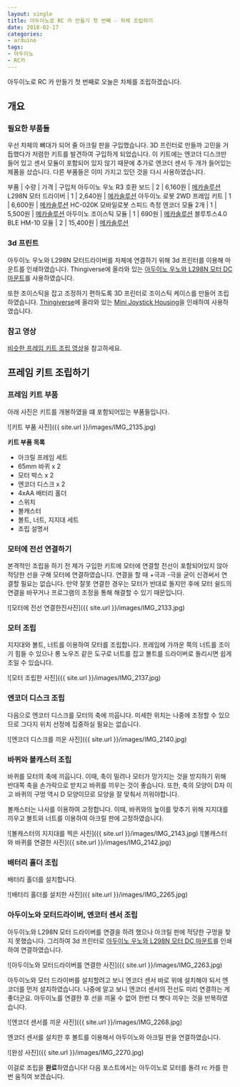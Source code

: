 ```yaml
---
layout: single
title: 아두이노로 RC 카 만들기 첫 번째 - 차체 조립하기
date: 2018-02-17
categories: 
- arduino
tags:
- 아두이노
- RC카
---
```


아두이노로 RC 카 만들기 첫 번째로 오늘은 차체를 조립하겠습니다.

## 개요 

### 필요한 부품들

우선 차체의 뼈대가 되어 줄 아크릴 판을 구입했습니다. 3D 프린터로 만들까 고민을 거듭했다가 저렴한 키트를 발견하여 구입하게 되었습니다. 이 키트에는 엔코더 디스크만 들어 있고 센서 모듈이 포함되어 있지 않기 때문에 추가로 엔코더 센서 두 개가 들어있는 제품을 샀습니다. 다른 부품들은 이미 가지고 있던 것을 다시 사용하였습니다.

부품 | 수량 | 가격 | 구입처
아두이노 우노 R3 호환 보드 | 2 | 6,160원 | [메카솔루션](http://mechasolution.com/shop/goods/goods_view.php?goodsno=71796)
L298N 모터 드라이버 | 1 | 2,640원 | [메카솔루션](http://mechasolution.com/shop/goods/goods_view.php?goodsno=1221)
아두이노 로봇 2WD 프레임 키트 | 1 | 6,600원 | [메카솔루션](http://mechasolution.com/shop/goods/goods_view.php?goodsno=329290)
HC-020K 모바일로봇 스피드 측정 엔코더 모듈 2개 | 1 | 5,500원 | [메카솔루션](http://mechasolution.com/shop/goods/goods_view.php?goodsno=10657)
아두이노 조이스틱 모듈 | 1 | 690원 | [메카솔루션](http://mechasolution.com/shop/goods/goods_view.php?goodsno=712)
블루투스4.0 BLE HM-10 모듈 | 2 | 15,400원 | [메카솔루션](http://mechasolution.com/shop/goods/goods_view.php?goodsno=330423)

### 3d 프린트

아두이노 우노와 L298N 모터드라이버를 차체에 연결하기 위해 3d 프린터를 이용해 마운트를 인쇄하였습니다. Thingiverse에 올라와 있는 [아두이노 우노와 L298N 모터 DC 마운트](https://www.thingiverse.com/thing:2182277)를 사용하였습니다.

또한 조이스틱을 잡고 조정하기 편하도록 3D 프린터로 조이스틱 케이스를 만들어 조립하였습니다. [Thingiverse](https://www.thingiverse.com/)에 올라와 있는 [Mini Joystick Housing](https://www.thingiverse.com/thing:700346)을 인쇄하여 사용하였습니다. 

### 참고 영상

[비슷한 프레임 키트 조립 영상](https://www.youtube.com/watch?v=p8PouSmxOQY "프레임 키트 조립 영상 (영어 주의)")을 참고하세요.

## 프레임 키트 조립하기

### 프레임 키트 부품

아래 사진은 키트를 개봉하였을 떄 포함되어있는 부품들입니다.

![키트 부품 사진]({{ site.url }}/images/IMG_2135.jpg)

**키트 부품 목록**
- 아크릴 프레임 세트
- 65mm 바퀴 x 2
- 모터 박스 x 2
- 엔코더 디스크 x 2
- 4xAA 배터리 홀더 
- 스위치
- 볼캐스터
- 볼트, 너트, 지지대 세트
- 조립 설명서

### 모터에 전선 연결하기

본격적인 조립을 하기 전 제가 구입한 키트에 모터에 연결할 전선이 포함되어있지 않아 적당한 선을 구해 모터에 연결하였습니다. 연결을 할 때 +극과 -극을 굳이 신경써서 연결할 필요는 없습니다. 만약 잘못 연결한 경우는 모터가 반대로 돌지만 후에 모터 쉴드의 연결을 바꾸거나 프로그램의 조정을 통해 해결할 수 있기 때문입니다.

![모터에 전선 연결한진사진]({{ site.url }}/images/IMG_2133.jpg)

### 모터 조립

지지대와 볼트, 너트를 이용하여 모터를 조립합니다. 프레임에 가까운 쪽의 너트를 조이기 힘들 수 있으나 롱 노우즈 같은 도구로 너트를 잡고 볼트를 드라이버로 돌리시면 쉽게 조일 수 있습니다.

![모터 조립한 사진]({{ site.url }}/images/IMG_2137.jpg)

### 엔코더 디스크 조립

다음으로 엔코터 디스크를 모터의 축에 끼웁니다. 미세한 위치는 나중에 조정할 수 있으므로 그다지 위치 선정에 집중하실 필요는 없습니다.

![엔코더 디스크를 끼운 사진]({{ site.url }}/images/IMG_2140.jpg)

### 바퀴와 볼캐스터 조립

바퀴를 모터의 축에 끼웁니다. 이때, 축이 밀려나 모터가 망가지는 것을 방지하기 위해 반대쪽 축을 손가락으로 받치고 바퀴를 끼우는 것이 좋습니다. 또한, 축의 모양이 D자 이고 바퀴의 구멍 역시 D 모양이므로 모양을 잘 맞춰서 끼워야합니다. 
 
볼캐스터는 나사를 이용하여 고정합니다. 이때, 바퀴와의 높이를 맞추기 위해 지지대를 끼우고 볼트와 너트를 이용하여 아크릴 판에 고정하였습니다.

![볼캐스터의 지지대를 찍은 사진]({{ site.url }}/images/IMG_2143.jpg)
![볼캐스터와 바퀴를 연결한 사진]({{ site.url }}/images/IMG_2142.jpg)

### 배터리 홀더 조립

배터리 홀더를 설치합니다. 
 
![배터리 홀더를 설치한 사진]({{ site.url }}/images/IMG_2265.jpg)

### 아두이노와 모터드라이버, 엔코터 센서 조립

아두이노와 L298N 모터 드라이버를 연결을 하려 했으나 아크릴 판에 적당한 구멍을 찾지 못했습니다. 그리하여 3d 프린터로 [아두이노 우노와 L298N 모터 DC 마운트](https://www.thingiverse.com/thing:2182277)를 인쇄하여 연결하였습니다.

![아두이노와 모터드라이버를 연결한 사진]({{ site.url }}/images/IMG_2263.jpg)

아두이노와 모터 드라이버를 설치할려고 보니 엔코더 센서 바로 위에 설치해야 되서 엔코더를 먼저 설치하였습니다. 나중에 알고 보니 엔코더 센서의 전선도 미리 연결하는 게 좋더군요. 아두이노를 연결한 후 선을 끼울 수 없어 한번 더 뺏다 끼우는 것을 반복하였습니다.

![엔코더 센서를 끼운 사진]({{ site.url }}/images/IMG_2268.jpg)

엔코더 센서를 설치한 후 볼트를 이용해서 아두이노와 아크릴 판을 연결하였습니다.

![완성 사진]({{ site.url }}/images/IMG_2270.jpg)

이걸로 조립을 **완료**하였습니다! 다음 포스트에서는 아두이노로 모터를 돌려 rc 카를 한번 움직여 보겠습니다.